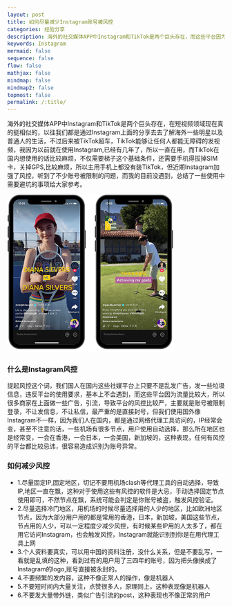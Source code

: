 ```yaml
---
layout: post
title: 如何尽量减少Instagram账号被风控
categories: 经验分享
description: 海外的社交媒体APP中Instagram和TikTok是两个巨头存在，而这些平台因为流量比较大，所以很多商家在上面做一些广告，引流，导致平台的风控比较严，主要就是账号被限制登录，不让发信息，不让私信，最严重的是直接封号，因为我们人在国内，都是通过机场进行访问的，IP经常会变，这就更加容易导致被平台识别风控
keywords: Instagram
mermaid: false
sequence: false
flow: false
mathjax: false
mindmap: false
mindmap2: false
topmost: false
permalink: /:title/
---
```


海外的社交媒体APP中Instagram和TikTok是两个巨头存在，在短视频领域现在真的挺相似的，以往我们都是通过Instagram上面的分享去去了解海外一些明星以及普通人的生活，不过后来被TikTok超车，TikTok能够让任何人都能无障碍的发视频，我因为以前就在使用Instagram,已经有几年了，所以一直在用，而TikTok在国内想使用的话比较麻烦，不仅需要梯子这个基础条件，还需要手机得拔掉SIM卡，关掉GPS,比较麻烦，所以主用手机上都没有装TikTok，但近期Instagram加强了风控，听到了不少账号被限制的问题，而我的目前没遇到，总结了一些使用中需要避坑的事项给大家参考。

![instagram](/images/posts/instagram/instagram.png)

### 什么是Instagram风控

提起风控这个词，我们国人在国内这些社媒平台上只要不是乱发广告，发一些垃圾信息，违反平台的使用要求，基本上不会遇到，而这些平台因为流量比较大，所以很多商家在上面做一些广告，引流，导致平台的风控比较严，主要就是账号被限制登录，不让发信息，不让私信，最严重的是直接封号，但我们使用国外像Instagram不一样，因为我们人在国内，都是通过网络代理工具访问的，IP经常会变，甚至不注意的话，一些机场有很多节点，用户使用自动选择，那么所在地区也是经常变，一会在香港，一会日本，一会美国，新加坡的，这种表现，任何有风控的平台都比较忌讳，很容易造成识别为账号异常。 

### 如何减少风控

- 1.尽量固定IP,固定地区，切记不要用机场clash等代理工具的自动选择，导致IP,地区一直在飘，这种对于使用这些有风控的软件是大忌，手动选择固定节点使用即可，不然节点在飘，系统可能会判定是你账号被盗，触发风控验证。
- 2.尽量选择冷门地区，用机场的时候尽量选择用的人少的地区，比如欧洲地区节点，因为大部分用户用的都是常用的香港，日本，新加坡，美国这些节点，节点用的人少，可以一定程度少减少风控，有时候某些IP用的人太多了，都在用它访问Instagram，也会触发风控，Instagram就能识别到你是在用代理工具上网
- 3.个人资料要真实，可以用中国的资料注册，没什么关系，但是不要乱写，一看就是乱填的这种，看到过有的用户用了三四年的账号，因为把头像换成了Instagram的logo,账号直接被永封的。
- 4.不要频繁的发内容，这种不像正常人的操作，像是机器人
- 5.不要短时间内大量关注，点赞很多人，原理同上，这种表现像是机器人
- 6.不要发大量带外链，类似广告引流的post，这种表现也不像正常的用户

  






